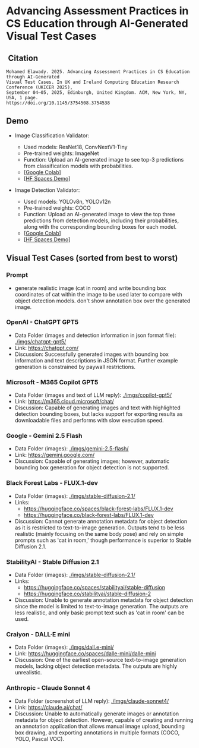 # Advancing Assessment Practices in CS Education through AI-Generated Visual Test Cases

##  Citation

```ACM reference
Mohamed Elawady. 2025. Advancing Assessment Practices in CS Education through AI-Generated 
Visual Test Cases. In UK and Ireland Computing Education Research Conference (UKICER 2025), 
September 04–05, 2025, Edinburgh, United Kingdom. ACM, New York, NY, USA, 1 page.
https://doi.org/10.1145/3754508.3754538
```

## Demo

- Image Classification Validator:
  - Used models: ResNet18, ConvNextV1-Tiny
  - Pre-trained weights: ImageNet
  - Function: Upload an AI-generated image to see top-3 predictions from classification models with probabilities.
  - [[Google Colab](https://colab.research.google.com/drive/1Ma1eVp-A6btT7yLZzguuNXeAK0Grceuc?usp=sharing)]
  - [[HF Spaces Demo](https://huggingface.co/spaces/mawady-uni/ImgClsValid)]

- Image Detection Validator:
  - Used models: YOLOv8n, YOLOv12n
  - Pre-trained weights: COCO
  - Function: Upload an AI-generated image to view the top three predictions from detection models, including their probabilities, along with the corresponding bounding boxes for each model.
  - [[Google Colab](https://colab.research.google.com/drive/1VMFIkbg4yrbRtlx6G0jmAOZUBnaqpfT_?usp=sharing)]
  - [[HF Spaces Demo](https://huggingface.co/spaces/mawady-uni/ImgDetValid)]

## Visual Test Cases (sorted from best to worst)

### Prompt

- generate realistic image (cat in room) and write bounding box coordinates of cat within the image to be used later to compare with object detection models. don't show annotation box over the generated image.

### OpenAI - ChatGPT GPT5

- Data Folder (images and detection information in json format file): [./imgs/chatgpt-gpt5/](./imgs/chatgpt-gpt5/)
- Link: <https://chatgpt.com/>
- Discussion: Successfully generated images with bounding box information and text descriptions in JSON format. Further example generation is constrained by paywall restrictions.

### Microsoft - M365 Copilot GPT5

- Data Folder (images and text of LLM reply): [./imgs/copilot-gpt5/](./imgs/copilot-gpt5/)
- Link: <https://m365.cloud.microsoft/chat/>
- Discussion: Capable of generating images and text with highlighted detection bounding boxes, but lacks support for exporting results as downloadable files and performs with slow execution speed.

### Google - Gemini 2.5 Flash

- Data Folder (images): [./imgs/gemini-2.5-flash/](./imgs/gemini-2.5-flash/)
- Link: <https://gemini.google.com/>
- Discussion: Capable of generating images; however, automatic bounding box generation for object detection is not supported.

### Black Forest Labs - FLUX.1-dev

- Data Folder (images): [./imgs/stable-diffusion-2.1/](./imgs/stable-diffusion-2.1/)
- Links:
  - <https://huggingface.co/spaces/black-forest-labs/FLUX.1-dev>
  - <https://huggingface.co/black-forest-labs/FLUX.1-dev>
- Discussion: Cannot generate annotation metadata for object detection as it is restricted to text-to-image generation. Outputs tend to be less realistic (mainly focusing on the same body pose) and rely on simple prompts such as 'cat in room,' though performance is superior to Stable Diffusion 2.1.

### StabilityAI - Stable Diffusion 2.1

- Data Folder (images): [./imgs/stable-diffusion-2.1/](./imgs/stable-diffusion-2.1/)
- Links:
  - <https://huggingface.co/spaces/stabilityai/stable-diffusion>
  - <https://huggingface.co/stabilityai/stable-diffusion-2>
- Discussion: Unable to generate annotation metadata for object detection since the model is limited to text-to-image generation. The outputs are less realistic, and only basic prompt text such as 'cat in room' can be used.

### Craiyon - DALL·E mini

- Data Folder (images): [./imgs/dall.e-mini/](./imgs/dall.e-mini/)
- Link: <https://huggingface.co/spaces/dalle-mini/dalle-mini>
- Discussion: One of the earliest open-source text-to-image generation models, lacking object detection metadata. The outputs are highly unrealistic.

### Anthropic - Claude Sonnet 4

- Data Folder (screenshot of LLM reply): [./imgs/claude-sonnet4/](./imgs/claude-sonnet4/)
- Link: <https://claude.ai/chat/>
- Discussion: Unable to automatically generate images or annotation metadata for object detection. However, capable of creating and running an annotation application that allows manual image upload, bounding box drawing, and exporting annotations in multiple formats (COCO, YOLO, Pascal VOC).
